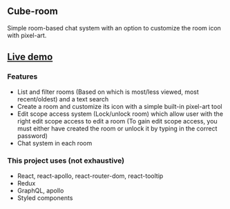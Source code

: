 ## Cube-room

Simple room-based chat system with an option to customize the room icon with pixel-art.

## [Live demo](https://cube-room.netlify.app/)


### Features

* List and filter rooms (Based on which is most/less viewed, most recent/oldest) and a text search
* Create a room and customize its icon with a simple built-in pixel-art tool
* Edit scope access system (Lock/unlock room) which allow user with the right edit scope access to edit a room (To gain edit scope access, you must either have created the room or unlock it by typing in the correct password)
* Chat system in each room

### This project uses (not exhaustive)

* React, react-apollo, react-router-dom, react-tooltip
* Redux
* GraphQL, apollo
* Styled components